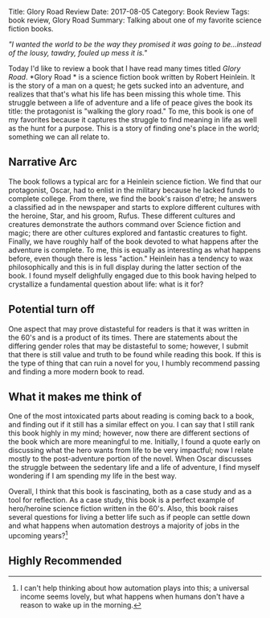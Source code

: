 Title: Glory Road Review
Date: 2017-08-05
Category: Book Review
Tags: book review, Glory Road
Summary: Talking about one of my favorite science fiction books. 

*"I wanted the world to be the way they promised it was going to be...instead of the lousy, tawdry, fouled up mess it is."*

Today I'd like to review a book that I have read many times titled *Glory Road*. *Glory Road * is a science fiction book written by Robert Heinlein. It is the story of a man on a quest; he gets sucked into an adventure, and realizes that that's what his life has been missing this whole time. This struggle between a life of adventure and a life of peace gives the book its title: the protagonist is "walking the glory road." To me, this book is one of my favorites because it captures the struggle to find meaning in life as well as the hunt for a purpose. This is a story of finding one's place in the world; something we can all relate to. 

## Narrative Arc
The book follows a typical arc for a Heinlein science fiction. We find that our protagonist, Oscar, had to enlist in the military because he lacked funds to complete college. From there, we find the book's raison d'etre; he answers a classified ad in the newspaper and starts to explore different cultures with the heroine, Star, and his groom, Rufus. These different cultures and creatures demonstrate the authors command over Science fiction and magic; there are other cultures explored and fantastic creatures to fight. Finally, we have roughly half of the book devoted to what happens after the adventure is complete. To me, this is equally as interesting as what happens before, even though there is less "action." Heinlein has a tendency to wax philosophically and this is in full display during the latter section of the book. I found myself delighfully engaged due to this book having helped to crystallize a fundamental question about life: what is it for?   

## Potential turn off
One aspect that may prove distasteful for readers is that it was written in the 60's and is a product of its times. There are statements about the differing gender roles that may be distasteful to some; however, I submit that there is still value and truth to be found while reading this book. If this is the type of thing that can ruin a novel for you, I humbly recommend passing and finding a more modern book to read. 

## What it makes me think of
One of the most intoxicated parts about reading is coming back to a book, and finding out if it still has a similar effect on you. I can say that I still rank this book highly in my mind; however, now there are different sections of the book which are more meaningful to me. Initially, I found a quote early on discussing what the hero wants from life to be very impactful; now I relate mostly to the post-adventure portion of the novel. When Oscar discusses the struggle between the sedentary life and a life of adventure, I find myself wondering if I am spending my life in the best way. 

Overall, I think that this book is fascinating, both as a case study and as a tool for reflection. As a case study, this book is a perfect example of hero/heroine science fiction written in the 60's. Also, this book raises several questions for living a better life such as if people can settle down and what happens when automation destroys a majority of jobs in the upcoming years?[^1]

## Highly Recommended

[^1]:	I can't help thinking about how automation plays into this; a universal income seems lovely, but what happens when humans don't have a reason to wake up in the morning. 